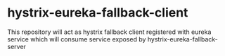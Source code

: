 # hystrix-eureka-fallback-client
This repository will act as hystrix fallback client registered with  eureka service which will consume service exposed by hystrix-eureka-fallback-server
